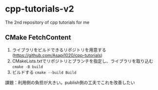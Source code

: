 # cpp-tutorials-v2
The 2nd repository of cpp tutorials for me

## CMake FetchContent
1. ライブラリをビルドできるリポジトリを用意する (https://github.com/Asapi1020/cpp-tutorials)
2. CMakeLists.txtでリポジトリとブランチを指定し、ライブラリを取り込む `cmake -B build`
3. ビルドする `cmake --build Build`

課題：利用側の負担が大きい。publish側の工夫でこれを改善したい
